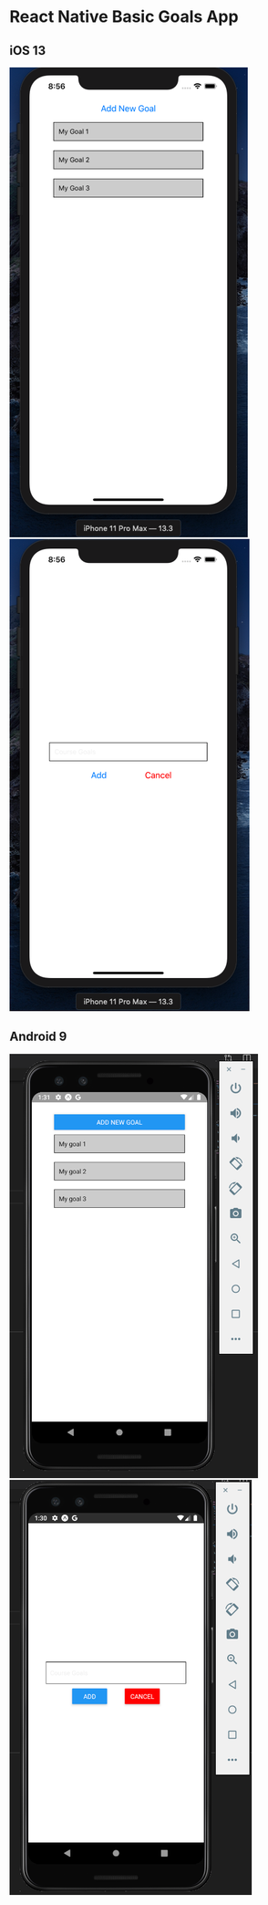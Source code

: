 # React Native Basic Goals App

## iOS 13

![Image description](imgs/ios-1.PNG) ![Image description](imgs/ios-2.PNG)

## Android 9

![Image description](imgs/android-1.png) ![Image description](imgs/android-2.png)
